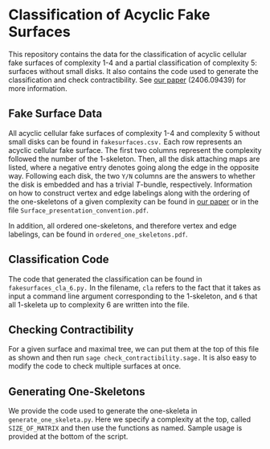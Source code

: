 # Classification of Acyclic Fake Surfaces
This repository contains the data for the classification of acyclic cellular fake surfaces of complexity 1-4 and a partial classification of complexity 5: surfaces without small disks. It also contains the code used to generate the classification and check contractibility. See [our paper](https://arxiv.org/abs/2406.09439) (2406.09439) for more information.

## Fake Surface Data

All acyclic cellular fake surfaces of complexity 1-4 and complexity 5 without small disks can be found in ``fakesurfaces.csv.`` Each row represents an acyclic cellular fake surface. The first two columns represent the complexity followed the number of the 1-skeleton. Then, all the disk attaching maps are listed, where a negative entry denotes going along the edge in the opposite way. Following each disk, the two `Y/N` columns are the answers to whether the disk is embedded and has a trivial $T$-bundle, respectively. Information on how to construct vertex and edge labelings along with the ordering of the one-skeletons of a given complexity can be found in [our paper](https://arxiv.org/abs/2406.09439) or in the file `Surface_presentation_convention.pdf`.

In addition, all ordered one-skeletons, and therefore vertex and edge labelings, can be found in ``ordered_one_skeletons.pdf``.


## Classification Code
The code that generated the classification can be found in ``fakesurfaces_cla_6.py.`` In the filename, `cla` refers to the fact that it takes as input a command line argument corresponding to the 1-skeleton, and `6` that all 1-skeleta up to complexity 6 are written into the file.

## Checking Contractibility
For a given surface and maximal tree, we can put them at the top of this file as shown and then run ``sage check_contractibility.sage.`` It is also easy to modify the code to check multiple surfaces at once.  

## Generating One-Skeletons
We provide the code used to generate the one-skeleta in ``generate_one_skeleta.py``. Here we specify a complexity at the top, called ``SIZE_OF_MATRIX`` and then use the functions as named. Sample usage is provided at the bottom of the script.   
